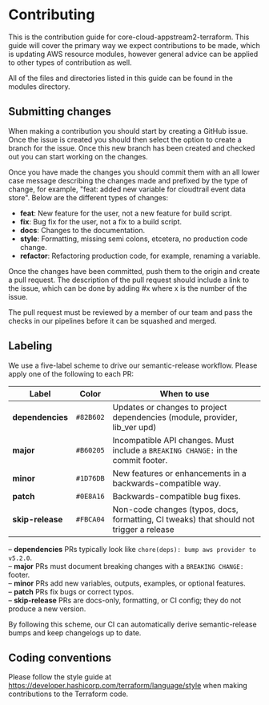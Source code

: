 # Contributing

This is the contribution guide for core-cloud-appstream2-terraform. This guide will cover the primary way we expect contributions to be made, which is updating AWS resource modules, however general advice can be applied to other types of contribution as well.

All of the files and directories listed in this guide can be found in the modules
directory.

## Submitting changes

When making a contribution you should start by creating a GitHub issue. Once the issue is created
you should then select the option to create a branch for the issue. Once this new branch has been
created and checked out you can start working on the changes.

Once you have made the changes you should commit them with an all lower case message describing the
changes made and prefixed by the type of change, for example, "feat: added new variable for
cloudtrail event data store". Below are the different types of changes:

- **feat**: New feature for the user, not a new feature for build script.
- **fix**: Bug fix for the user, not a fix to a build script.
- **docs**: Changes to the documentation.
- **style**: Formatting, missing semi colons, etcetera, no production code change.
- **refactor**: Refactoring production code, for example, renaming a variable.

Once the changes have been committed, push them to the origin and create a pull request. The
description of the pull request should include a link to the issue, which can be done by adding
\#x where x is the number of the issue.

The pull request must be reviewed by a member of our team and pass the checks in our pipelines
before it can be squashed and merged.

## Labeling

We use a five-label scheme to drive our semantic-release workflow. Please apply one of the following to each PR:

| Label          | Color   | When to use  
| ---------------|---------|----------------------------------------------------------------------------|
|**dependencies**|`#82B602`|Updates or changes to project dependencies (module, provider, lib_ver upd)  |
| **major** |`#B60205`|Incompatible API changes. Must include a `BREAKING CHANGE:` in the commit footer.|
| **minor** | `#1D76DB` | New features or enhancements in a backwards-compatible way.                   |
| **patch** | `#0E8A16` | Backwards-compatible bug fixes.                                               |
| **skip-release** | `#FBCA04` | Non-code changes (typos, docs, formatting, CI tweaks) that should not trigger a release |

– **dependencies** PRs typically look like `chore(deps): bump aws provider to v5.2.0`.  
– **major** PRs must document breaking changes with a `BREAKING CHANGE:` footer.  
– **minor** PRs add new variables, outputs, examples, or optional features.  
– **patch** PRs fix bugs or correct typos.  
– **skip-release** PRs are docs-only, formatting, or CI config; they do not produce a new version.

By following this scheme, our CI can automatically derive semantic-release bumps and keep changelogs up to date.

## Coding conventions

Please follow the style guide at https://developer.hashicorp.com/terraform/language/style when making
contributions to the Terraform code.
